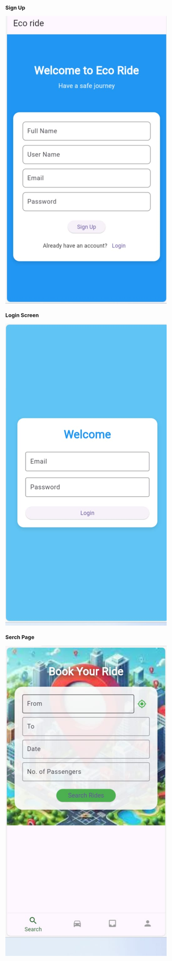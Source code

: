 ### Sign Up
![image alt](https://github.com/bharathpagilla/flutter-ecoride/blob/f4a710130fee3ecc03aa0483fdee7c4867b283c5/git%20images/signup.jpg)
### Login Screen
![image alt](https://github.com/bharathpagilla/flutter-ecoride/blob/664e86652e9817ade71ccb1b971153e0171ecda4/git%20images/login.jpg)
### Serch Page
![image alt](https://github.com/bharathpagilla/flutter-ecoride/blob/fad3692efed83c662fde9ca89fd90a8b29773c43/git%20images/search.jpg)
